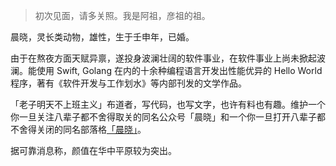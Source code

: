 > 初次见面，请多关照。我是阿祖，彦祖的祖。

晨晓，灵长类动物，雄性，生于壬申年，已婚。

由于在熬夜方面天赋异禀，遂投身波澜壮阔的软件事业，在软件事业上尚未掀起波澜。能使用 Swift, Golang 在内的十余种编程语言开发出性能优异的 Hello World 程序，著有《软件开发与工作划水》等内部刊发的文学作品。

「老子明天不上班主义」布道者，写代码，也写文字，也许有料也有趣。维护一个你一旦关注八辈子都不舍得取关的同名公众号「晨晓」和一个你一旦打开八辈子都不舍得关闭的同名部落格[「晨晓」](https://chinsyo.com)。

据可靠消息称，颜值在华中平原较为突出。
